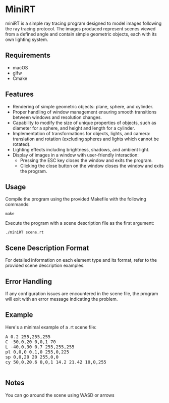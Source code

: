 # MiniRT
<p>miniRT is a simple ray tracing program designed to model images following the ray tracing protocol. The images produced represent scenes viewed from a defined angle and contain simple geometric objects, each with its own lighting system.</p>

  <h2>Requirements</h2>
  <ul>
    <li>macOS</li>
    <li>glfw</li>
    <li>Cmake</li>
  </ul>

  <h2>Features</h2>
  <ul>
    <li>Rendering of simple geometric objects: plane, sphere, and cylinder.</li>
    <li>Proper handling of window management ensuring smooth transitions between windows and resolution changes.</li>
    <li>Capability to modify the size of unique properties of objects, such as diameter for a sphere, and height and length for a cylinder.</li>
    <li>Implementation of transformations for objects, lights, and camera: translation and rotation (excluding spheres and lights which cannot be rotated).</li>
    <li>Lighting effects including brightness, shadows, and ambient light.</li>
    <li>Display of images in a window with user-friendly interaction:
      <ul>
        <li>Pressing the ESC key closes the window and exits the program.</li>
        <li>Clicking the close button on the window closes the window and exits the program.</li>
      </ul>
    </li>
  </ul>

  <h2>Usage</h2>
  <p>Compile the program using the provided Makefile with the following commands:</p>
  <code>make</code>
  <p>Execute the program with a scene description file as the first argument:</p>
  <code>./miniRT scene.rt</code>

  <h2>Scene Description Format</h2>
  <p>For detailed information on each element type and its format, refer to the provided scene description examples.</p>

  <h2>Error Handling</h2>
  <p>If any configuration issues are encountered in the scene file, the program will exit with an error message indicating the problem.</p>

  <h2>Example</h2>
  <p>Here's a minimal example of a .rt scene file:</p>
  <pre>
A 0.2 255,255,255
C -50,0,20 0,0,1 70
L -40,0,30 0.7 255,255,255
pl 0,0,0 0,1,0 255,0,225
sp 0,0,20 20 255,0,0
cy 50,0,20.6 0,0,1 14.2 21.42 10,0,255
  </pre>

  <h2>Notes</h2>
  <p>You can go around the scene using WASD or arrows</p>
